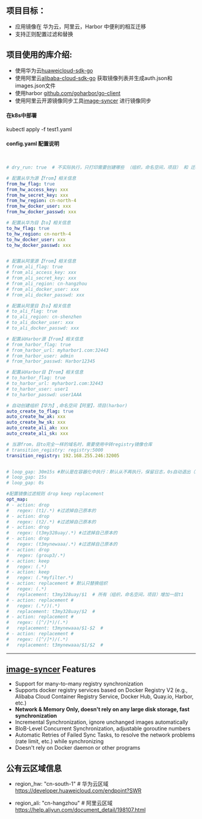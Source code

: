 
## 项目目标：
- 应用镜像在 华为云，阿里云，Harbor 中便利的相互迁移
- 支持正则配置过滤和替换

## 项目使用的库介绍: 
- 使用华为云[huaweicloud-sdk-go](https://github.com/huaweicloud/huaweicloud-sdk-go-v3)
- 使用阿里云[alibaba-cloud-sdk-go](https://github.com/aliyun/alibaba-cloud-sdk-go) 获取镜像列表并生成auth.json和images.json文件
- 使用harbor [github.com/goharbor/go-client](https://github.com/goharbor/go-client)
- 使用阿里云开源镜像同步工具[image-syncer](https://github.com/AliyunContainerService/image-syncer) 进行镜像同步


#### 在k8s中部署
kubectl apply -f test1.yaml

#### config.yaml 配置说明
```yaml


# dry_run: true  # 不实际执行，只打印需要创建哪些 （组织，命名空间，项目） 和 迁移哪些镜像

# 配置从华为源【from】相关信息
from_hw_flag: true
from_hw_access_key: xxx
from_hw_secret_key: xxx
from_hw_region: cn-north-4
from_hw_docker_user: xxx
from_hw_docker_passwd: xxx

# 配置从华为目【to】相关信息
to_hw_flag: true
to_hw_region: cn-north-4
to_hw_docker_user: xxx
to_hw_docker_passwd: xxx


# 配置从阿里源【from】相关信息
# from_ali_flag: true
# from_ali_access_key: xxx
# from_ali_secret_key: xxx
# from_ali_region: cn-hangzhou
# from_ali_docker_user: xxx
# from_ali_docker_passwd: xxx

# 配置从阿里目【to】相关信息
# to_ali_flag: true
# to_ali_region: cn-shenzhen
# to_ali_docker_user: xxx
# to_ali_docker_passwd: xxx

# 配置从Harbor源【from】相关信息
# from_harbor_flag: true
# from_harbor_url: myharbor1.com:32443
# from_harbor_user: admin
# from_harbor_passwd: Harbor12345

# 配置从Harbor目【from】相关信息
# to_harbor_flag: true
# to_harbor_url: myharbor1.com:32443
# to_harbor_user: user1
# to_harbor_passwd: user1AAA

# 自动创建组织【华为】,命名空间【阿里】，项目(harbor)
auto_create_to_flag: true  
auto_create_hw_ak: xxx
auto_create_hw_sk: xxx
auto_create_ali_ak: xxx
auto_create_ali_sk: xxx

# 当源from，目to完全一样的域名时，需要使用中转registry镜像仓库
# transition_registry: registry:5000 
transition_registry: 192.168.255.246:32005  


# loop_gap: 30m15s #默认是在容器化中执行：默认从不再执行，保留日志，0s自动退出（二进制运行时）
# loop_gap: 15s 
# loop_gap: 0s 

#配置镜像过滤规则 drop keep replacement
opt_map:
# - action: drop
#   regex: (t1/.*) #过滤掉自己原本的
# - action: drop
#   regex: (t2/.*) #过滤掉自己原本的
# - action: drop
#   regex: (t3my328uay/.*) #过滤掉自己原本的
# - action: drop
#   regex: (t3mynewaaa/.*) #过滤掉自己原本的
# - action: drop
#   regex: (group3/.*)
# - action: keep
#   regex: (.*)
# - action: keep
#   regex: (.*myfilter.*)
# - action: replacement # 默认只替换组织
#   regex: (.*)
#   replacement: t3my328uay/$1  # 所有（组织，命名空间，项目）增加一层t1
# - action: replacement # 
#   regex: (.*/)(.*)
#   replacement: t3my328uay/$2  # 
# - action: replacement # 
#   regex: ([^/]*)/(.*)
#   replacement: t3mynewaaa/$1-$2  # 
# - action: replacement # 
#   regex: ([^/]*)/(.*)
#   replacement: t3mynewaaa/$1/$2  #


```

---

## [image-syncer](https://github.com/AliyunContainerService/image-syncer) Features

- Support for many-to-many registry synchronization
- Supports docker registry services based on Docker Registry V2 (e.g., Alibaba Cloud Container Registry Service, Docker Hub, Quay.io, Harbor, etc.)
- **Network & Memory Only, doesn't rely on any large disk storage, fast synchronization**
- Incremental Synchronization, ignore unchanged images automatically
- BloB-Level Concurrent Synchronization, adjustable goroutine numbers
- Automatic Retries of Failed Sync Tasks, to resolve the network problems (rate limit, etc.) while synchronizing
- Doesn't rely on Docker daemon or other programs


## 公有云区域信息
- region_hw: "cn-south-1" # 华为云区域  https://developer.huaweicloud.com/endpoint?SWR

- region_ali: "cn-hangzhou" # 阿里云区域 https://help.aliyun.com/document_detail/198107.html

